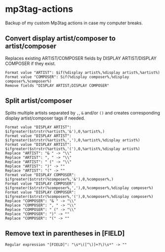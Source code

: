 # mp3tag-actions
Backup of my custom Mp3tag actions in case my computer breaks.

## Convert display artist/composer to artist/composer
Replaces existing ARTIST/COMPOSER fields by DISPLAY ARTIST/DISPLAY COMPOSER if they exist.
```
Format value "ARTIST": $if(%display artist%,%display artist%,%artist%)
Format value "COMPOSER": Sif(%display composer%,%display composer%,%composer%)
Remove fields "DISPLAY ARTIST;DISPLAY COMPOSER"
```

## Split artist/composer
Splits multiple artists separated by `,`, `&` and/or `()` and creates corresponding display artist/composer tags if needed.
```
Format value "DISPLAY ARTIST": $ifgreater($strstr(%artist%,'&'),0,%artist%,)
Format value "DISPLAY ARTIST": $ifgreater($strstr(%artist%,','),0,%artist%,%display artist%)
Format value "DISPLAY ARTIST": $ifgreater($strstr(%artist%,'('),0,%artist%,%display artist%)
Replace "ARTIST": "& " -> "\\"
Replace "ARTIST": ", " -> "\\"
Replace "ARTIST": " (" -> "\\"
Replace "ARTIST": ")" -> ""
Replace "ARTIST": "(" -> ""
Format value "DISPLAY COMPOSER": $ifgreater($strstr(%composer%,'&'),0,%composer%,)
Format value "DISPLAY COMPOSER": $ifgreater($strstr(%composer%,','),0,%composer%,%display composer%)
Format value "DISPLAY COMPOSER": $ifgreater($strstr(%composer%,'('),0,%composer%,%display composer%)
Replace "COMPOSER": "& " -> "\\"
Replace "COMPOSER": ", " -> "\\"
Replace "COMPOSER": " (" -> "\\"
Replace "COMPOSER": ")" -> ""
Replace "COMPOSER": "(" -> ""
```

## Remove text in parentheses in [FIELD]
`Regular expression "[FIELD]": "\s*\([^\)]+?\)\s*" -> ""`
